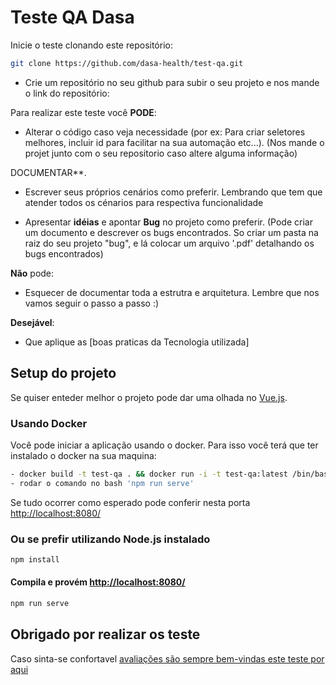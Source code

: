 # Teste QA Dasa

Inicie o teste clonando este repositório:

```bash
git clone https://github.com/dasa-health/test-qa.git
```

- Crie um repositório no seu github para subir o seu projeto e nos mande o link do repositório:


Para realizar este teste você **PODE**:

- Alterar o código caso veja necessidade (por ex: Para criar seletores melhores, incluir id para facilitar na sua automação etc...). (Nos mande o projet junto com o seu repositorio caso altere alguma informação)

DOCUMENTAR**.

- Escrever seus próprios cenários como preferir. Lembrando que tem que atender todos os cénarios para respectiva funcionalidade

- Apresentar **idéias** e apontar **Bug** no projeto como preferir. (Pode criar um documento e descrever os bugs encontrados. So criar um pasta na raiz do seu projeto "bug", e lá colocar um arquivo '.pdf' detalhando os bugs encontrados)

**Não** pode:

- Esquecer de documentar toda a estrutra e arquitetura. Lembre que nos vamos seguir o passo a passo :)

**Desejável**:

- Que aplique as [boas praticas da Tecnologia utilizada]

## Setup do projeto

Se quiser enteder melhor o projeto pode dar uma olhada no [Vue.js](https://cli.vuejs.org/config/).

### Usando Docker

Você pode iniciar a aplicação usando o docker. Para isso você terá que ter instalado o docker na sua maquina:

```bash
- docker build -t test-qa . && docker run -i -t test-qa:latest /bin/bash
- rodar o comando no bash 'npm run serve'
```

Se tudo ocorrer como esperado pode conferir nesta porta [http://localhost:8080/](http://localhost:8080/)

### Ou se prefir utilizando Node.js instalado

```bash
npm install
```

#### Compila e provém [http://localhost:8080/](http://localhost:8080/)

```bash
npm run serve
```

## Obrigado por realizar os teste

Caso sinta-se confortavel [avaliações são sempre bem-vindas este teste por aqui](https://forms.gle/qKEf7thRgnjvG2nXA)

